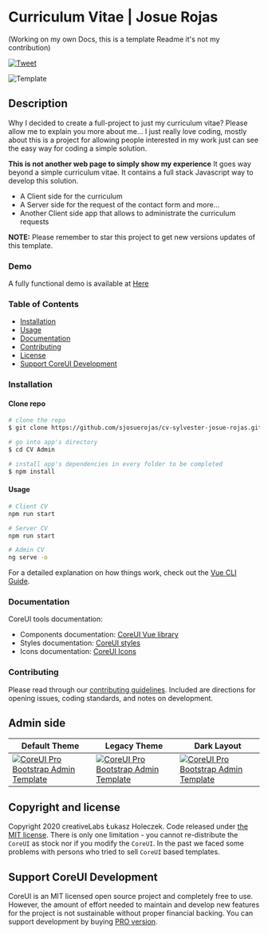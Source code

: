 # Curriculum Vitae | Josue Rojas

(Working on my own Docs, this is a template Readme it's not my contribution)

[![Tweet](https://img.shields.io/twitter/url/http/shields.io.svg?style=social)](https://twitter.com/intent/tweet?text=CoreUI%20-%20Free%20Vue%20Admin%20Template%20&url=http://coreui.io/vue/&hashtags=bootstrap,admin,template,dashboard,panel,free,angular,react,vue)


![Template](https://coreui.io/images/github/vue-free-template-3.gif)

## Description

Why I decided to create a full-project to just my curriculum vitae? Please allow me to explain you more about me... I just really love coding, mostly about this is a project for allowing people interested in my work just can see the easy way for coding a simple solution.

**This is not another web page to simply show my experience** It goes way beyond a simple curriculum vitae. It contains a full stack Javascript way to develop this solution. 

- A Client side for the curriculum 
- A Server side for the request of the contact form and more...
- Another Client side app that allows to administrate the curriculum requests

**NOTE:** Please remember to star this project to get new versions updates of this template.

### Demo

A fully functional demo is available at [Here](https://github.com/sjosuerojas/cv-sylvester-josue-rojas)

### Table of Contents

- [Installation](#installation)
- [Usage](#usage)
- [Documentation](#documentation)
- [Contributing](#contributing)
- [License](#copyright-and-license)
- [Support CoreUI Development](#support-coreui-development)

### Installation

#### Clone repo

``` bash
# clone the repo
$ git clone https://github.com/sjosuerojas/cv-sylvester-josue-rojas.git CV Admin

# go into app's directory
$ cd CV Admin

# install app's dependencies in every folder to be completed
$ npm install
```

#### Usage

``` bash
# Client CV
npm run start

# Server CV
npm run start

# Admin CV
ng serve -o

```

For a detailed explanation on how things work, check out the [Vue CLI Guide](https://cli.vuejs.org/guide/).

### Documentation

CoreUI tools documentation:

- Components documentation: [CoreUI Vue library](https://coreui.io/vue/docs)
- Styles documentation: [CoreUI styles](https://coreui.io/docs/3.0-beta/)
- Icons documentation: [CoreUI Icons](http://coreui.io/icons)
### Contributing

Please read through our [contributing guidelines](https://github.com/coreui/coreui-free-vue-admin-template/blob/master/.github/CONTRIBUTING.md). Included are directions for opening issues, coding standards, and notes on development.
## Admin side

| Default Theme | Legacy Theme | Dark Layout |
| --- | --- | --- |
| [![CoreUI Pro Bootstrap Admin Template](https://coreui.io/images/mockups/mockup_3_1_default.png)](https://coreui.io/pro/vue/) | [![CoreUI Pro Bootstrap Admin Template](https://coreui.io/images/mockups/mockup_3_1_legacy.png)](https://coreui.io/pro/vue/)| [![CoreUI Pro Bootstrap Admin Template](https://coreui.io/images/mockups/mockup_3_1_dark.png)](https://coreui.io/pro/vue/)

## Copyright and license

Copyright 2020 creativeLabs Łukasz Holeczek. Code released under [the MIT license](https://github.com/coreui/coreui-free-vue-admin-template/blob/master/LICENSE).
There is only one limitation - you cannot re-distribute the `CoreUI` as stock nor if you modify the `CoreUI`. In the past we faced some problems with persons who tried to sell `CoreUI` based templates.

## Support CoreUI Development

CoreUI is an MIT licensed open source project and completely free to use. However, the amount of effort needed to maintain and develop new features for the project is not sustainable without proper financial backing. You can support development by buying [PRO version](https://coreui.io/pro/).
